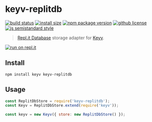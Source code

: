 # keyv-replitdb

[![build status](https://badgen.net/circleci/github/vladimyr/keyv-replitdb/master)](https://app.circleci.com/pipelines/github/vladimyr/keyv-replitdb?branch=master)
[![install size](https://badgen.net/packagephobia/install/keyv-replitdb)](https://packagephobia.now.sh/result?p=keyv-replitdb)
[![npm package version](https://badgen.net/npm/v/keyv-replitdb)](https://npm.im/keyv-replitdb)
[![github license](https://badgen.net/github/license/vladimyr/keyv-replitdb)](https://github.com/vladimyr/keyv-replitdb/blob/master/LICENSE)
[![js semistandard style](https://badgen.net/badge/code%20style/semistandard/pink)](https://github.com/standard/semistandard)

> [Repl.it Database](https://docs.repl.it/misc/database) storage adapter for [Keyv](https://github.com/lukechilds/keyv).

[![run on repl.it](https://repl.it/badge/github/vladimyr/keyv-replitdb)](https://repl.it/github/vladimyr/keyv-replitdb)

## Install

```
npm install keyv keyv-replitdb
```

## Usage

```js
const ReplitDbStore = require('keyv-replitdb');
const Keyv = ReplitDbStore.extend(require('keyv'));

const keyv = new Keyv({ store: new ReplitDbStore() });
```
